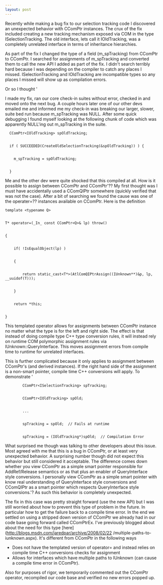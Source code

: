 ```yaml
---
layout: post
---
```

Recently while making a bug fix to our selection tracking code I discovered an
unexpected behavior with CComPtr<T> instances. The crux of the fix included
creating a new tracking mechanism exposed via COM in the type
ISelectionTracking. The old interface, lets call it IOldTracking, was a
completely unrelated interface in terms of inheritance hierarchies.

As part of the fix I changed the type of a field (m_spTracking) from
CComPtr<IOldTracking> to CComPtr<ISelectionTracking>. I searched for
assignments of m_spTracking and converted them to call the new API I added as
part of the fix. I didn't search terribly hard because I was depending on the
compiler to catch any places I missed. ISelectionTracking and IOldTracking
are incompatible types so any places I missed will show up as compilation
errors.

Or so I thought '

I made my fix, ran our core check-in suites without error, checked in and
moved onto the next bug. A couple hours later one of our other devs emailed
me and informed me my check-in was breaking our larger, slower, suite bed run
because m_spTracking was NULL. After some quick debugging I found myself
looking at the following chunk of code which was apparently NULL'ing out
m_spTracking in the suite.

    
    
      CComPtr<IOldTracking> spOldTracking;


      if ( SUCCEEDED(CreateOldSelectionTracking(&spOldTracking)) ) {


        m_spTracking = spOldTracking;


      }


     

Me and the other dev were quite shocked that this compiled at all. How is it
possible to assign between CComPtr<ISelectionTracking> and
CComPtr<IOldTracking>'?? My first thought was I must have accidentally used a
CComQIPtr somewhere (quickly verified that was not the case). After a bit of
searching we found the cause was one of the operater=?? instances available on
CComPtr<T>. Here is the definition

    
    
    template <typename Q>


    T* operator=(_In_ const CComPtr<Q>& lp) throw()


    {


        if( !IsEqualObject(lp) )


        {


            return static_cast<T*>(AtlComQIPtrAssign((IUnknown**)&p, lp, __uuidof(T)));


        }


        return *this;


    }

This templated operator allows for assignments between CComPtr instance no
matter what the type is for the left and right side. The effect is that
instead of doing compile type C++ type conversion rules, it will instead rely
on runtime COM polymorphic assignment rules via IUnknown::QueryInterface.
This moves assignment errors from compile time to runtime for unrelated
interfaces.

This is further complicated because it only applies to assignment between
CComPtr's (and derived instances). If the right hand side of the assignment
is a non-smart pointer, compile time C++ conversions will apply. To
demonstrate '

    
    
            CComPtr<ISelectionTracking> spTracking;


            CComPtr<IOldTracking> spOld;


            ...


            spTracking = spOld;  // Fails at runtime


            spTracking = (IOldTracking*)spOld;  // Compilation Error


    

What surprised me though was talking to other developers about this issue.
Most agreed with me that this is a bug in CComPtr<T>, or at least very
unexpected behavior. A surprising number though did not expect this behavior
but still considered it acceptable. The difference comes down whether you
view CComPtr<T> as a simple smart pointer responsible for AddRef/Release
semantics or as that plus an enabler of QueryInterface style conversions. I
personally view CComPtr<T> as a simple smart pointer with know real
understanding of QueryInterface style conversions and CComQIPtr<T> as a smart
pointer which respects QueryInterface style conversions.'? As such this
behavior is completely unexpected.

The fix in this case was pretty straight forward (use the new API) but I was
still worried about how to prevent this type of problem in the future. In
particular how to get the failure back to a compile time error. In the end we
settled on using a stripped down version of CComPtr we already had in our code
base going forward called CComPtrEx. I've previously blogged about about the
need for this type [here](http://blogs.msdn.com/jaredpar/archive/2008/02/22
/multiple-paths-to-iunknown.aspx). It's different from CComPtr in the
following ways

  * Does not have the templated version of operator= and instead relies on compile time C++ conversions checks for assignment 
  * Allows for interfaces which have multiple paths to IUnknown (can cause a compile time error in CComPtr). 

Also for purposes of rigor, we temporarily commented out the CComPtr<T>
operator, recompiled our code base and verified no new errors popped up.

